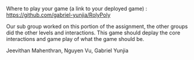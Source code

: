 
Where to play your game (a link to your deployed game) :  https://github.com/gabriel-yunjia/RolyPoly

Our sub group worked on this portion of the assignment, the other groups did the other levels and interactions. This game should deplay the core interactions and game play of what the game should be. 

Jeevithan Mahenthran, Nguyen Vu, Gabriel Yunjia

